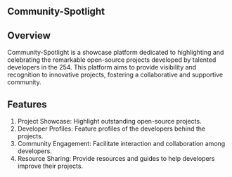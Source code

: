 ## Community-Spotlight

## Overview

Community-Spotlight is a showcase platform dedicated to highlighting and celebrating the remarkable open-source projects developed by talented developers in the 254. This platform aims to provide visibility and recognition to innovative projects, fostering a collaborative and supportive community.

## Features
1. Project Showcase: Highlight outstanding open-source projects.
2. Developer Profiles: Feature profiles of the developers behind the projects.
3. Community Engagement: Facilitate interaction and collaboration among developers.
4. Resource Sharing: Provide resources and guides to help developers improve their projects.

